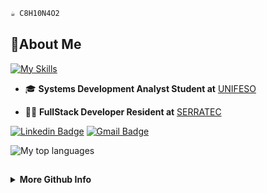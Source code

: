 ~~~java
☕ C8H10N4O2
~~~
## 🪪About Me
[![My Skills](https://skillicons.dev/icons?i=java,postgres,python,react,html,css,js)](#)

 * 🎓 **Systems Development Analyst Student at** [UNIFESO](https://www.unifeso.edu.br/)

<p>
</p>

 * 👨‍💻 **FullStack Developer Resident at** [SERRATEC](https://serratec.org/)

<p>
</p>

[![Linkedin Badge](https://img.shields.io/badge/-LinkedIn-6633cc?style=flat-square&logo=Linkedin&logoColor=white&link=https://www.linkedin.com/in/lucas-c-071903265/)](https://www.linkedin.com/in/lucas-c-071903265/)
[![Gmail Badge](https://img.shields.io/badge/-contact@lucascoco-6633cc?style=flat-square&logo=Gmail&logoColor=white&link=mailto:lucasgcocos@gmail.com)](mailto:lucasgcocos@gmail.com)

<div>
  <img src="https://github-readme-stats.vercel.app/api/top-langs?username=coco-lucas&layout=compact&theme=radical" alt="My top languages" />
</div>

##

<details>
 <summary><b>More Github Info</b></summary>
    <div align="center">
     <img src="https://gh-readme-profile.vercel.app/api?username=coco-lucas&theme=neon-dark&border_width=0&border_radius=15&hide_border=true" alt="My github stats">
    </div>
</details>
